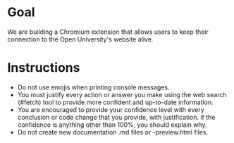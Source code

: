 # Goal
We are building a Chromium extension that allows users to keep their connection to the Open University's website alive.

# Instructions
- Do not use emojis when printing console messages.
- You must justify every action or answer you make using the web search (#fetch) tool to provide more confident and up-to-date information.
- You are encouraged to provide your confidence level with every conclusion or code change that you provide, with justification. if the confidence is anything other than 100%, you should explain why.
- Do not create new documentation .md files or -preview.html files.